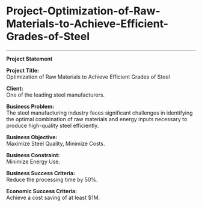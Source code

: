 # Project-Optimization-of-Raw-Materials-to-Achieve-Efficient-Grades-of-Steel 

---

**Project Statement**

**Project Title:**  
Optimization of Raw Materials to Achieve Efficient Grades of Steel

**Client:**  
One of the leading steel manufacturers.

**Business Problem:**  
The steel manufacturing industry faces significant challenges in identifying the optimal combination of raw materials and energy inputs necessary to produce high-quality steel efficiently.

**Business Objective:**  
Maximize Steel Quality, Minimize Costs.

**Business Constraint:**  
Minimize Energy Use.

**Business Success Criteria:**  
Reduce the processing time by 50%.

**Economic Success Criteria:**  
Achieve a cost saving of at least $1M.
